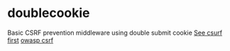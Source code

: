 # doublecookie
Basic CSRF prevention middleware using double submit cookie
[See csurf first](https://github.com/expressjs/csurf)
[owasp csrf](https://www.owasp.org/index.php/Cross-Site_Request_Forgery_(CSRF)_Prevention_Cheat_Sheet)